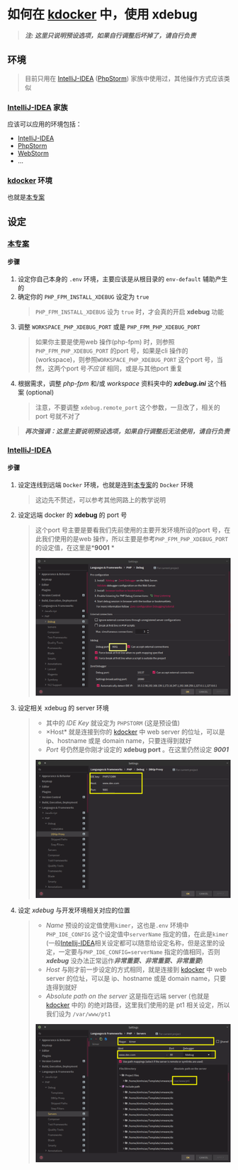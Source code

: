 # 如何在 [kdocker] 中，使用 xdebug

> ***注: 这里只说明预设选项，如果自行调整后坏掉了，请自行负责***

## 环境

> 目前只用在 [IntelliJ-IDEA] ([PhpStorm]) 家族中使用过，其他操作方式应该类似

### [IntelliJ-IDEA] 家族

应该可以应用的环境包括：

- [IntelliJ-IDEA]
- [PhpStorm]
- [WebStorm]
- ...

### [kdocker] 环境

也就是[本专案][kdocker]

## 设定

### [本专案][kdocker]

#### 步骤

1. 设定你自己本身的 `.env` 环境，主要应该是从根目录的 `env-default` 辅助产生的
1. 确定你的 `PHP_FPM_INSTALL_XDEBUG` 设定为 `true`
    > `PHP_FPM_INSTALL_XDEBUG` 设为 `true` 时，才会真的开启 **xdebug** 功能
1. 调整 `WORKSPACE_PHP_XDEBUG_PORT` 或是 `PHP_FPM_PHP_XDEBUG_PORT`
    > 如果你主要是使用web 操作(php-fpm) 时，则参照`PHP_FPM_PHP_XDEBUG_PORT` 的port 号，如果是cli 操作的(workspace)，则参照`WORKSPACE_PHP_XDEBUG_PORT` 这个port 号，当然，这两个port 号*不应该* 相同，或是与其他port 重复
1. 根据需求，调整 *php-fpm* 和/或 *workspace* 资料夹中的 ***xdebug.ini*** 这个档案 (optional)
    > 注意，不要调整 `xdebug.remote_port` 这个参数，一旦改了，相关的 port 号就不对了

> ***再次强调：这里主要说明预设选项，如果自行调整后无法使用，请自行负责***

### [IntelliJ-IDEA]

#### 步骤

1. 设定连线到远端 `Docker` 环境，也就是连到[本专案][kdocker]的 `Docker` 环境
    > 这边先不赘述，可以参考其他网路上的教学说明
1. 设定远端 docker 的 **xdebug** 的 port 号
    > 这个port 号主要是要看我们先前使用的主要开发环境所设的port 号，在此我们使用的是web 操作，所以主要是参考`PHP_FPM_PHP_XDEBUG_PORT` 的设定值，在这里是***9001** *
    >
    > ![设定 xdebug port](../images/xdebug-1.png)
1. 设定相关 xdebug 的 server 环境
    > - 其中的 *IDE Key* 就设定为 `PHPSTORM` (这是预设值)
    > - ×Host* 就是连接到你的 [kdocker] 中 web server 的位址，可以是 ip、hostname 或是 domain name，只要连得到就好
    > - *Port* 号仍然是你刚才设定的 **xdebug port** 。在这里仍然设定 ***9001***
    >
    > ![设定 xdebug 连线方式](../images/xdebug-2.png)
1. 设定 *xdebug* 与开发环境相关对应的位置
    > - *Name* 预设的设定值使用`kimer`，这也是`.env` 环境中`PHP_IDE_CONFIG` 这个设定值中`serverName` 指定的值，在此是`kimer` (一般[Intellij-IDEA]相关设定都可以随意给设定名称，但是这里的设定，一定要与`PHP_IDE_CONFIG=serverName` 指定的值相同，否则***xdebug*** 没办法正常运作***非常重要、非常重要、非常重要***)
    > - *Host* 与刚才前一步设定的方式相同，就是连接到 [kdocker] 中 web server 的位址，可以是 ip、hostname 或是 domain name，只要连得到就好
    > - *Absolute path on the server* 这是指在远端 server (也就是 [kdocker] 中的) 的绝对路径，这里我们使用的是 pt1 相关设定，所以我们设为 `/var/www/pt1`
    >
    > ![设定 server 相关 mapping](../images/xdebug-3.png)

[intellij-idea]: https://www.jetbrains.com/idea/ "Intellij-IDEA"
[PhpStorm]: https://www.jetbrains.com/phpstorm/ "PhpStorm"
[WebStorm]: https://www.jetbrains.com/webstorm/ "WebStorm"
[kdocker]: https://github.com/poyhsiao/kdocker "kdocker"